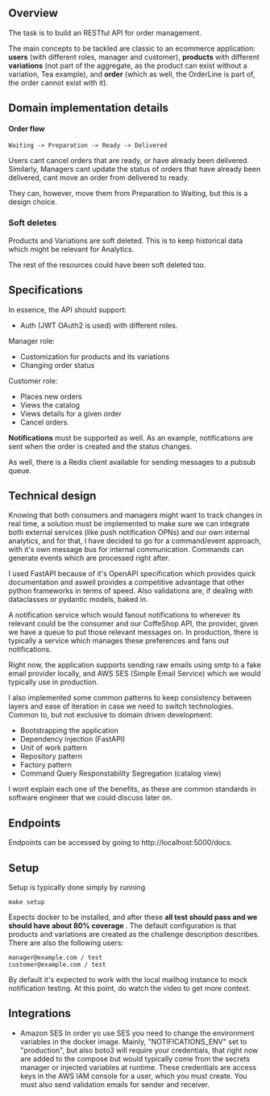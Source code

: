 ## Overview

The task is to build an RESTful API for order management.

The main concepts to be tackled are classic to an ecommerce application: **users** (with different roles, manager and customer), **products** with different **variations** (not part of the aggregate, as the product can exist without a variation, Tea example), and **order** (which as well, the OrderLine is part of, the order cannot exist with it).

## Domain implementation details

#### Order flow

```
Waiting -> Preparation -> Ready -> Delivered
```

Users cant cancel orders that are ready, or have already been delivered.
Similarly, Managers cant update the status of orders that have already been delivered, cant move an order from delivered to ready.

They can, however, move them from Preparation to Waiting, but this is a design choice.

### Soft deletes

Products and Variations are soft deleted. This is to keep historical data which might be relevant for Analytics.

The rest of the resources could have been soft deleted too.

## Specifications

In essence, the API should support:

- Auth (JWT OAuth2 is used) with different roles.

Manager role:

- Customization for products and its variations
- Changing order status

Customer role:

- Places new orders
- Views the catalog
- Views details for a given order
- Cancel orders.

**Notifications** must be supported as well. As an example, notifications are sent when the order is created and the status changes.

As well, there is a Redis client available for sending messages to a pubsub queue.

## Technical design

Knowing that both consumers and managers might want to track changes in real time, a solution must be implemented to make sure we can integrate both external services (like push notification OPNs) and our own internal analytics, and for that, I have decided to go for a command/event approach, with it's own message bus for internal communication. Commands can generate events which are processed right after.

I used FastAPI because of it's OpenAPI specification which provides quick documentation and aswell provides a competitive advantage that other python frameworks in terms of speed.
Also validations are, if dealing with dataclasses or pydantic models, baked in.

A notification service which would fanout notifications to wherever its relevant could be the consumer and our CoffeShop API, the provider, given we have a queue to put those relevant messages on. In production, there is typically a service which manages these preferences and fans out notifications.

Right now, the application supports sending raw emails using smtp to a fake email provider locally, and AWS SES (Simple Email Service) which we would typically use in production.

I also implemented some common patterns to keep consistency between layers and ease of iteration in case we need to switch technologies.
Common to, but not exclusive to domain driven development:

- Bootstrapping the application
- Dependency injection (FastAPI)
- Unit of work pattern
- Repository pattern
- Factory pattern
- Command Query Responstability Segregation (catalog view)

I wont explain each one of the benefits, as these are common standards in software engineer that we could discuss later on.

## Endpoints

Endpoints can be accessed by going to http://localhost:5000/docs.

## Setup
Setup is typically done simply by running

```
make setup
```

Expects docker to be installed, and after these **all test should pass and we should have about 80% coverage** .
The default configuration is that products and variations are created as the challenge description describes.
There are also the following users:

```
manager@example.com / test
customer@example.com / test
```

By default it's expected to work with the local mailhog instance to mock notification testing.
At this point, do watch the video to  get more context. 
## Integrations

- Amazon SES
  In order yo use SES you need to change the environment variables in the docker image. Mainly, "NOTIFICATIONS_ENV" set to "production", but also
  boto3 will require your credentials, that right now are added to the compose but would typically come from the secrets manager or injected variables at runtime. 
  These credentials are access keys in the AWS IAM console for a user, which you must create. You must also send validation emails for sender and receiver. 
  